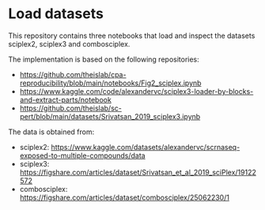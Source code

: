 # Load datasets

This repository contains three notebooks that load and inspect the datasets sciplex2, sciplex3 and combosciplex.

The implementation is based on the following repositories:
* https://github.com/theislab/cpa-reproducibility/blob/main/notebooks/Fig2_sciplex.ipynb
* https://www.kaggle.com/code/alexandervc/sciplex3-loader-by-blocks-and-extract-parts/notebook
* https://github.com/theislab/sc-pert/blob/main/datasets/Srivatsan_2019_sciplex3.ipynb

The data is obtained from:
* sciplex2: https://www.kaggle.com/datasets/alexandervc/scrnaseq-exposed-to-multiple-compounds/data
* sciplex3: https://figshare.com/articles/dataset/Srivatsan_et_al_2019_sciPlex/19122572
* combosciplex: https://figshare.com/articles/dataset/combosciplex/25062230/1